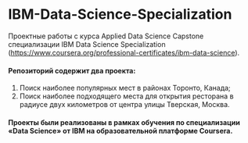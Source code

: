 # IBM-Data-Science-Specialization

Проектные работы с курса Applied Data Science Capstone специализации IBM Data Science Specialization (https://www.coursera.org/professional-certificates/ibm-data-science). 
 
#### Репозиторий содержит два проекта: 

1.	Поиск наиболее популярных мест в районах Торонто, Канада;
2.	Поиск наиболее подходящего места для открытия ресторана в радиусе двух километров от центра улицы Тверская, Москва.

#### Проекты были реализованы в рамках обучения по специализации «Data Science» от IBM на образовательной платформе Coursera.
